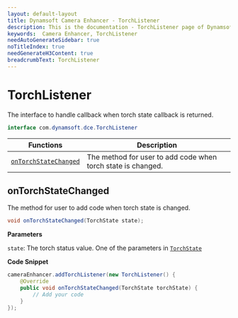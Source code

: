 ```yaml
---
layout: default-layout
title: Dynamsoft Camera Enhancer - TorchListener
description: This is the documentation - TorchListener page of Dynamsoft Camera Enhancer.
keywords:  Camera Enhancer, TorchListener
needAutoGenerateSidebar: true
noTitleIndex: true
needGenerateH3Content: true
breadcrumbText: TorchListener
---
```


# TorchListener

The interface to handle callback when torch state callback is returned.

```java
interface com.dynamsoft.dce.TorchListener
```

| Functions | Description |
| --------- | ----------- |
| [`onTorchStateChanged`](#onTorchStateChanged) | The method for user to add code when torch state is changed. |

## onTorchStateChanged

The method for user to add code when torch state is changed.

```java
void onTorchStateChanged(TorchState state);
```

**Parameters**

`state`: The torch status value. One of the parameters in [`TorchState`]({{site.parameter-reference}}index.html#torchstate)

**Code Snippet**

```java
cameraEnhancer.addTorchListener(new TorchListener() {
    @Override
    public void onTorchStateChanged(TorchState torchState) {
        // Add your code
    }
});
```
